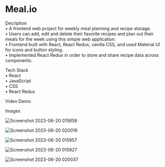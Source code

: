 # Meal.io

Decription  
• A frontend web project for weekly meal planning and recipe storage.  
• Users can add, edit and delete their favorite recipes and plan out their meals for the week using this simple web application.  
• Frontend built with React, React Redux, vanilla CSS, and used Material UI for icons and button styling.  
• Implemented React Redux in order to store and share recipe data across components.

Tech Stack  
• React  
• JavaScript  
• CSS  
• React Redux  

Video Demo

Images

![Screenshot 2023-06-20 015858](https://github.com/vamazzuca/meal.io/assets/35272187/84625832-7208-4c06-a92a-f86c9a9069ff)

![Screenshot 2023-06-20 020016](https://github.com/vamazzuca/meal.io/assets/35272187/da8fbdc8-a81a-46c1-b396-138408d3fc00)

![Screenshot 2023-06-20 015957](https://github.com/vamazzuca/meal.io/assets/35272187/51b548b1-d8fb-4911-9f5a-7ec976e5b1aa)

![Screenshot 2023-06-20 015927](https://github.com/vamazzuca/meal.io/assets/35272187/e14080d3-ed0b-4bdb-9676-eff42ecd042a)

![Screenshot 2023-06-20 020037](https://github.com/vamazzuca/meal.io/assets/35272187/cb3038ad-ad52-4c84-8840-0c6bcec3231a)
